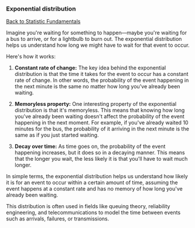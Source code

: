 ### Exponential distribution

[Back to Statistic Fundamentals](statistic_fundamentals.md)

Imagine you're waiting for something to happen—maybe you're waiting for a bus to arrive, or for a lightbulb to burn out. The exponential distribution helps us understand how long we might have to wait for that event to occur.

Here's how it works:

1. **Constant rate of change:** The key idea behind the exponential distribution is that the time it takes for the event to occur has a constant rate of change. In other words, the probability of the event happening in the next minute is the same no matter how long you've already been waiting.

2. **Memoryless property:** One interesting property of the exponential distribution is that it's memoryless. This means that knowing how long you've already been waiting doesn't affect the probability of the event happening in the next moment. For example, if you've already waited 10 minutes for the bus, the probability of it arriving in the next minute is the same as if you just started waiting.

3. **Decay over time:** As time goes on, the probability of the event happening increases, but it does so in a decaying manner. This means that the longer you wait, the less likely it is that you'll have to wait much longer.

In simple terms, the exponential distribution helps us understand how likely it is for an event to occur within a certain amount of time, assuming the event happens at a constant rate and has no memory of how long you've already been waiting.

This distribution is often used in fields like queuing theory, reliability engineering, and telecommunications to model the time between events such as arrivals, failures, or transmissions.